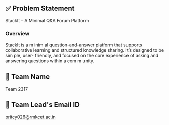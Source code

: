 ## ✅ Problem Statement
StackIt – A Minimal Q&A Forum Platform
### Overview
StackIt is a m inim al question-and-answer platform that supports collaborative
learning and structured knowledge sharing. It’s designed to be sim ple, user- friendly,
and focused on the core experience of asking and answering questions within a
com m unity.

## 👥 Team Name 
Team 2317

## 📧 Team Lead's Email ID
pritcy026@rmkcet.ac.in